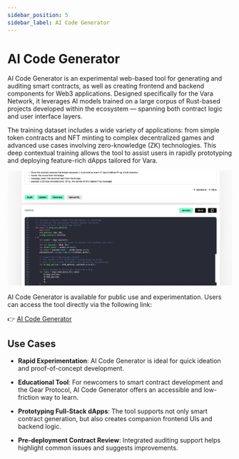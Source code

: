```yaml
---
sidebar_position: 5
sidebar_label: AI Code Generator
---
```


# AI Code Generator

AI Code Generator is an experimental web-based tool for generating and auditing smart contracts, as well as creating frontend and backend components for Web3 applications. Designed specifically for the Vara Network, it leverages AI models trained on a large corpus of Rust-based projects developed within the ecosystem — spanning both contract logic and user interface layers.

The training dataset includes a wide variety of applications: from simple token contracts and NFT minting to complex decentralized games and advanced use cases involving zero-knowledge (ZK) technologies. This deep contextual training allows the tool to assist users in rapidly prototyping and deploying feature-rich dApps tailored for Vara.

![AI Code Generator Interface](./img/ai-gen.png)

AI Code Generator is available for public use and experimentation. Users can access the tool directly via the following link:

👉 [AI Code Generator](https://ai-codegen.vara.network/)

## Use Cases

- **Rapid Experimentation**: AI Code Generator is ideal for quick ideation and proof-of-concept development.

- **Educational Tool**: For newcomers to smart contract development and the Gear Protocol, AI Code Generator offers an accessible and low-friction way to learn.

- **Prototyping Full-Stack dApps**: The tool supports not only smart contract generation, but also creates companion frontend UIs and backend logic.

- **Pre-deployment Contract Review**: Integrated auditing support helps highlight common issues and suggests improvements.

